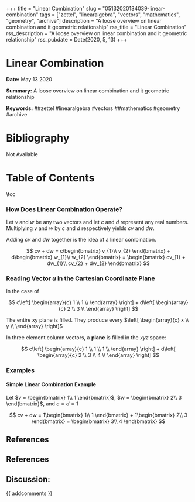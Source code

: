 +++
title = "Linear Combination"
slug = "05132020134039-linear-combination"
tags = ["zettel", "linearalgebra", "vectors", "mathematics", "geometry", "archive"]
description = "A loose overview on linear combination and it geometric relationship"
rss_title = "Linear Combination"
rss_description = "A loose overview on linear combination and it geometric relationship"
rss_pubdate = Date(2020, 5, 13)
+++



Linear Combination
=========

**Date:** May 13 2020

**Summary:** A loose overview on linear combination and it geometric relationship

**Keywords:** ##zettel #linearalgebra #vectors ##mathematics #geometry #archive

Bibliography
==========

Not Available

Table of Contents
=========

\toc

### How Does Linear Combination Operate?

Let $v$ and $w$ be any two vectors and let $c$ and $d$ represent any real numbers. Multiplying $v$ and $w$ by $c$ and $d$ respectively yields $cv$ and $dw$.

Adding $cv$ and $dw$ together is the idea of a linear combination.

$$
cv + dw = c\begin{bmatrix} v_{1}\\ v_{2} \end{bmatrix} + d\begin{bmatrix} w_{1}\\ w_{2} \end{bmatrix} = \begin{bmatrix} cv_{1} + dw_{1}\\ cv_{2} + dw_{2} \end{bmatrix}
$$

### Reading Vector $u$ in the Cartesian Coordinate Plane

In the case of 

$$
c\left[
\begin{array}{c}
1 \\
1 \\
\end{array}
\right]
+
d\left[
\begin{array}{c}
2 \\
3 \\
\end{array}
\right]
$$

The entire xy plane is filled. They produce every $\left[ \begin{array}{c} x \\
y \\
\end{array} \right]$

In three element column vectors, a **plane** is filled in the *xyz* space:

$$
c\left[
\begin{array}{c}
1 \\
1 \\
1 \\
\end{array}
\right]
+
d\left[
\begin{array}{c}
2 \\
3 \\
4 \\
\end{array}
\right]
$$

### **Examples**

#### **Simple Linear Combination Example**

Let $v = \begin{bmatrix} 1\\ 1 \end{bmatrix}$, $w = \begin{bmatrix} 2\\ 3 \end{bmatrix}$, and $c = d = 1$

$$
cv + dw = 1\begin{bmatrix} 1\\ 1 \end{bmatrix} + 1\begin{bmatrix} 2\\ 3 \end{bmatrix} = \begin{bmatrix} 3\\ 4 \end{bmatrix}
$$

## References

## References
## Discussion: 

{{ addcomments }}
